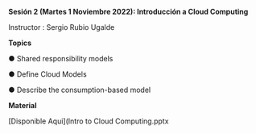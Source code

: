 **Sesión 2 (Martes 1 Noviembre 2022): Introducción a Cloud Computing**

Instructor : Sergio Rubio Ugalde

**Topics**

● Shared responsibility models

● Define Cloud Models

● Describe the consumption-based model

**Material**

[Disponible Aqui](Intro to Cloud Computing.pptx
